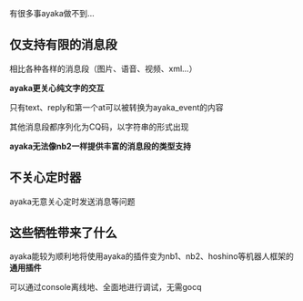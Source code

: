 有很多事ayaka做不到...

## 仅支持有限的消息段

相比各种各样的消息段（图片、语音、视频、xml...）

**ayaka更关心纯文字的交互**

只有text、reply和第一个at可以被转换为ayaka_event的内容

其他消息段都序列化为CQ码，以字符串的形式出现

**ayaka无法像nb2一样提供丰富的消息段的类型支持**

## 不关心定时器

ayaka无意关心定时发送消息等问题

## 这些牺牲带来了什么

ayaka能较为顺利地将使用ayaka的插件变为nb1、nb2、hoshino等机器人框架的**通用插件**

可以通过console离线地、全面地进行调试，无需gocq
